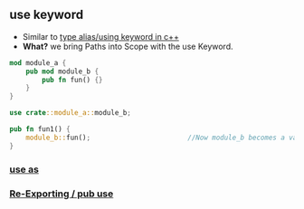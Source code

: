## use keyword
- Similar to [type alias/using keyword in c++](/Languages/Programming_Languages/c++/C++11_14_17_20/c++11/)
- **What?** we bring Paths into Scope with the use Keyword.
```rust
mod module_a {
    pub mod module_b {
        pub fn fun() {}
    }
}

use crate::module_a::module_b;

pub fn fun1() {
    module_b::fun();                        //Now module_b becomes a valid Name(as defined in crate scope)
}
```

### [use as](use_as)
### [Re-Exporting / pub use](pub_use)
